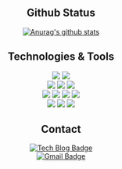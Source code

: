 <div align=center>  
  
## Github Status  
[![Anurag's github stats](https://github-readme-stats.vercel.app/api?username=shg9411)](https://github.com/shg9411/github-readme-stats)  
## Technologies & Tools  
![](https://img.shields.io/badge/OS-Windows-informational?style=flat&logo=Windows&logoColor=white&color=2bbc8a)
![](https://img.shields.io/badge/OS-Windows-informational?style=flat&logo=Linux&logoColor=white&color=2bbc8a)  
![](https://img.shields.io/badge/Code-Java-informational?style=flat&logo=Java&logoColor=white&color=2bbc8a)
![](https://img.shields.io/badge/Code-Python-informational?style=flat&logo=Python&logoColor=white&color=2bbc8a)
![](https://img.shields.io/badge/Code-C++-informational?style=flat&logo=C&logoColor=white&color=2bbc8a)  
![](https://img.shields.io/badge/Tools-PostgreSQL-informational?style=flat&logo=PostgreSQL&logoColor=white&color=2bbc8a)
![](https://img.shields.io/badge/Tools-MySQL-informational?style=flat&logo=MySQL&logoColor=white&color=2bbc8a)
![](https://img.shields.io/badge/Tools-Redis-informational?style=flat&logo=Redis&logoColor=white&color=2bbc8a)
![](https://img.shields.io/badge/Tools-NGINX-informational?style=flat&logo=NGINX&logoColor=white&color=2bbc8a)  
![](https://img.shields.io/badge/Framework-Django-informational?style=flat&logo=Django&logoColor=white&color=2bbc8a)
![](https://img.shields.io/badge/Framework-Node.js-informational?style=flat&logo=Node.js&logoColor=white&color=2bbc8a)
![](https://img.shields.io/badge/Framework-Bootstrap-informational?style=flat&logo=Bootstrap&logoColor=white&color=2bbc8a)

## Contact
[![Tech Blog Badge](http://img.shields.io/badge/-Tech%20blog-black?style=flat-square&logo=github&link=https://shg9411.github.io/)](https://shg9411.github.io/)	
[![Gmail Badge](https://img.shields.io/badge/Gmail-d14836?style=flat-square&logo=Gmail&logoColor=white&link=mailto:shg941102@gmail.com)](mailto:shg941102@gmail.com)  

</div>
